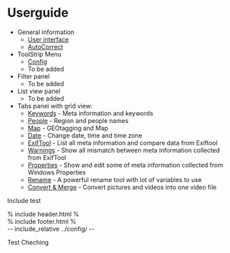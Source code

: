 # Userguide

- General information
  - [User interface](userinterface)
  - [AutoCorrect](autocorrect)
- ToolStrip Menu
  - [Config](config)
  - To be added
- Filter panel
  - To be added
- List view panel
  - To be added
- Tabs panel with grid view:
  - [Keywords](keywords) - Meta information and keywords
  - [People](people) - Region and people names
  - [Map](map) - GEOtagging and Map
  - [Date](date) - Change date, time and time zone
  - [ExifTool](exiftool) - List all meta information and compare data from Exiftool
  - [Warnings](warnings) - Show all mismatch between meta information collected from ExifTool
  - [Properties](properties) - Show and edit some of meta information collected from Windows Properties
  - [Rename](renametool) - A powerful rename tool with lot of variables to use
  - [Convert & Merge](convert-and-merge) - Convert pictures and videos into one video file

Include test<br>

% include header.html %
<br>
% include footer.html %
<br>
-- include_relative ../config/ --

Test
Cheching
